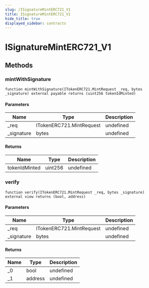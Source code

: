 ```yaml
---
slug: /ISignatureMintERC721_V1
title: ISignatureMintERC721_V1
hide_title: true
displayed_sidebar: contracts
---
```

# ISignatureMintERC721_V1









## Methods

### mintWithSignature

```solidity
function mintWithSignature(ITokenERC721.MintRequest _req, bytes _signature) external payable returns (uint256 tokenIdMinted)
```





#### Parameters

| Name | Type | Description |
|---|---|---|
| _req | ITokenERC721.MintRequest | undefined |
| _signature | bytes | undefined |

#### Returns

| Name | Type | Description |
|---|---|---|
| tokenIdMinted | uint256 | undefined |

### verify

```solidity
function verify(ITokenERC721.MintRequest _req, bytes _signature) external view returns (bool, address)
```





#### Parameters

| Name | Type | Description |
|---|---|---|
| _req | ITokenERC721.MintRequest | undefined |
| _signature | bytes | undefined |

#### Returns

| Name | Type | Description |
|---|---|---|
| _0 | bool | undefined |
| _1 | address | undefined |



